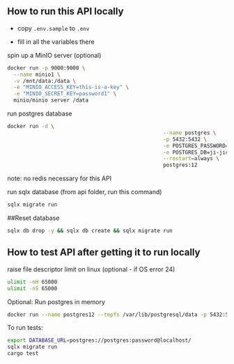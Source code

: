 ## How to run this API locally

* copy `.env.sample` to `.env`

* fill in all the variables there

spin up a MinIO server (optional)
```bash
docker run -p 9000:9000 \
  --name minio1 \
  -v /mnt/data:/data \
  -e "MINIO_ACCESS_KEY=this-is-a-key" \
  -e "MINIO_SECRET_KEY=password1" \
  minio/minio server /data
```
run postgres database
```bash
docker run -d \
                                                  --name postgres \
                                                  -p 5432:5432 \
                                                  -e POSTGRES_PASSWORD=password \
                                                  -e POSTGRES_DB=ji-jicloud-dev \
                                                  --restart=always \
                                                  postgres:12

```
note: no redis necessary for this API

run sqlx database (from api folder, run this command)
```bash
sqlx migrate run
```

##Reset database
```bash
sqlx db drop -y && sqlx db create && sqlx migrate run
```

## How to test API after getting it to run locally
raise file descriptor limit on linux (optional - if OS error 24)
```bash
ulimit -nH 65000
ulimit -nS 65000
```
Optional: Run postgres in memory
```bash
docker run --name postgres12 --tmpfs /var/lib/postgresql/data -p 5432:5432 -e POSTGRES_PASSWORD=password -d postgres:12 -c max_connections=250
```

To run tests:
```bash
export DATABASE_URL=postgres://postgres:password@localhost/
sqlx migrate run
cargo test
```
